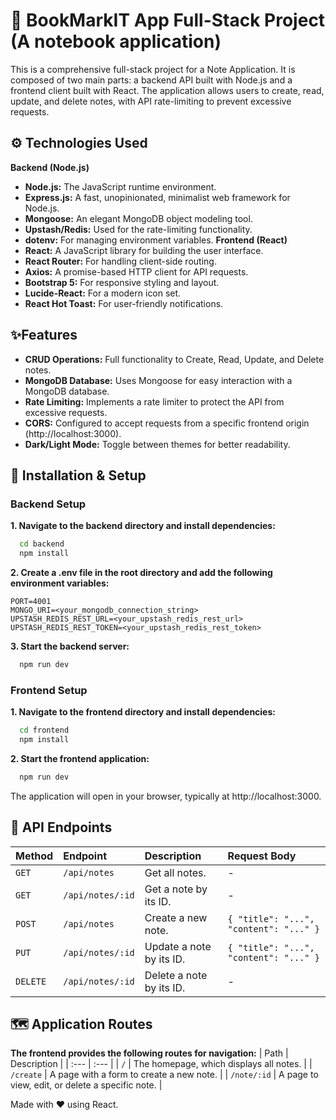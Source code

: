 # 📝 BookMarkIT App Full-Stack Project (A notebook application)

This is a comprehensive full-stack project for a Note Application. It is composed of two main parts: a backend API built with Node.js and a frontend client built with React. The application allows users to create, read, update, and delete notes, with API rate-limiting to prevent excessive requests.

## ⚙️ Technologies Used

**Backend (Node.js)**
- **Node.js:** The JavaScript runtime environment.
- **Express.js:** A fast, unopinionated, minimalist web framework for Node.js.
- **Mongoose:** An elegant MongoDB object modeling tool.
- **Upstash/Redis:** Used for the rate-limiting functionality.
- **dotenv:** For managing environment variables.
**Frontend (React)**
- **React:** A JavaScript library for building the user interface.
- **React Router:** For handling client-side routing.
- **Axios:** A promise-based HTTP client for API requests.
- **Bootstrap 5:** For responsive styling and layout.
- **Lucide-React:** For a modern icon set.
- **React Hot Toast:** For user-friendly notifications.

## ✨Features

- **CRUD Operations:** Full functionality to Create, Read, Update, and Delete notes.
- **MongoDB Database:** Uses Mongoose for easy interaction with a MongoDB database.
- **Rate Limiting:** Implements a rate limiter to protect the API from excessive requests.
- **CORS:** Configured to accept requests from a specific frontend origin (http://localhost:3000).
- **Dark/Light Mode:** Toggle between themes for better readability.

## 🚀 Installation & Setup

### **Backend Setup**
**1. Navigate to the backend directory and install dependencies:**
```bash
  cd backend
  npm install
```
**2. Create a .env file in the root directory and add the following environment variables:**
```text
PORT=4001
MONGO_URI=<your_mongodb_connection_string>
UPSTASH_REDIS_REST_URL=<your_upstash_redis_rest_url>
UPSTASH_REDIS_REST_TOKEN=<your_upstash_redis_rest_token>
```
**3. Start the backend server:**
```bash
  npm run dev
```

### **Frontend Setup**
**1. Navigate to the frontend directory and install dependencies:**
```bash
  cd frontend
  npm install
```
**2. Start the frontend application:**
```bash
  npm run dev
```
The application will open in your browser, typically at http://localhost:3000.

## 📖 API Endpoints
| Method | Endpoint | Description | Request Body |
| :--- | :--- | :--- | :--- |
| `GET` | `/api/notes` | Get all notes. | - |
| `GET` | `/api/notes/:id` | Get a note by its ID. | - |
| `POST` | `/api/notes` | Create a new note. | `{ "title": "...", "content": "..." }` |
| `PUT` | `/api/notes/:id` | Update a note by its ID. | `{ "title": "...", "content": "..." }` |
| `DELETE` | `/api/notes/:id` | Delete a note by its ID. | - |

## 🗺️ Application Routes
**The frontend provides the following routes for navigation:**
| Path |  Description |
| :--- | :--- |
| `/` | The homepage, which displays all notes. |
| `/create` | A page with a form to create a new note. |
| `/note/:id` | A page to view, edit, or delete a specific note. |

Made with ❤️ using React.
